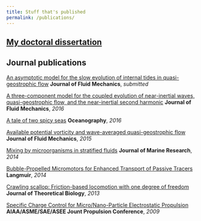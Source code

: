 ```yaml
---
title: Stuff that's published
permalink: /publications/
---
```


## [My doctoral dissertation][]

## Journal publications

[An asymptotic model for the slow evolution of internal tides in quasi-geostrophic flow][8] 
**Journal of Fluid Mechanics**, *submitted*

[A three-component model for the coupled evolution of near-inertial waves, quasi-geostrophic flow, and the near-inertial second harmonic][7] 
**Journal of Fluid Mechanics**, *2016*

[A tale of two spicy seas][6] 
**Oceanography**, *2016*

[Available potential vorticity and wave-averaged quasi-geostrophic flow][5] 
**Journal of Fluid Mechanics**, *2015*

[Mixing by microorganisms in stratified fluids][4] 
**Journal of Marine Research**, *2014*

[Bubble-Propelled Micromotors for Enhanced Transport of Passive Tracers][3] 
**Langmuir**, *2014*

[Crawling scallop: Friction-based locomotion with one degree of freedom][2] 
**Journal of Theoretical Biology**, *2013*

[Specific Charge Control for Micro/Nano-Particle Electrostatic Propulsion][1] 
**AIAA/ASME/SAE/ASEE Jount Propulsion Conference**, *2009*


[My doctoral dissertation]: https://glwagner.github.io/assets/pdf/glwDissertation.pdf 

[8]: https://glwagner.github.io/assets/pdf/hydrostaticWaveEqn-arxiv-2017.pdf 
[7]: https://glwagner.github.io/assets/pdf/threeComponentModel-JFM-2016.pdf
[6]: http://tos.org/oceanography/article/a-tale-of-two-spicy-seas
[5]: https://glwagner.github.io/assets/pdf/availablePotentialVorticity-JFM-2015.pdf
[4]: https://glwagner.github.io/assets/pdf/stratifiedMixingMicros-JMR-2014.pdf
[3]: https://glwagner.github.io/assets/pdf/mixingBubbles-Langmuir-2014.pdf
[2]: https://glwagner.github.io/assets/pdf/crawlingScallop-JTheorBiol-2013.pdf
[1]: https://glwagner.github.io/assets/pdf/electrostaticPropulsion-AIAA-2009.pdf

